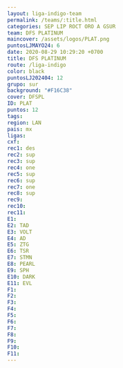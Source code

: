 ```yaml
---
layout: liga-indigo-team
permalink: /teams/:title.html
categories: SEP LIP ROCT ORO A GSUR
team: DFS PLATINUM
maincover: /assets/logos/PLAT.png
puntosLJMAYO24: 6
date: 2020-08-29 10:29:20 +0700
title: DFS PLATINUM
route: /liga-indigo
color: black
puntosLJ202404: 12
grupo: sur
background: "#F16C38"
cover: DFSPL
ID: PLAT
puntos: 12
tags: 
region: LAN
pais: mx
ligas: 
cxf: 
rec1: des
rec2: sup
rec3: sup
rec4: one
rec5: sup
rec6: sup
rec7: one
rec8: sup
rec9: 
rec10: 
rec11: 
E1: 
E2: TAD
E3: VOLT
E4: AD
E5: ZTG
E6: TSR
E7: STMN
E8: PEARL
E9: SPH
E10: DARK
E11: EVL
F1: 
F2: 
F3: 
F4: 
F5: 
F6: 
F7: 
F8: 
F9: 
F10: 
F11:
---
```

